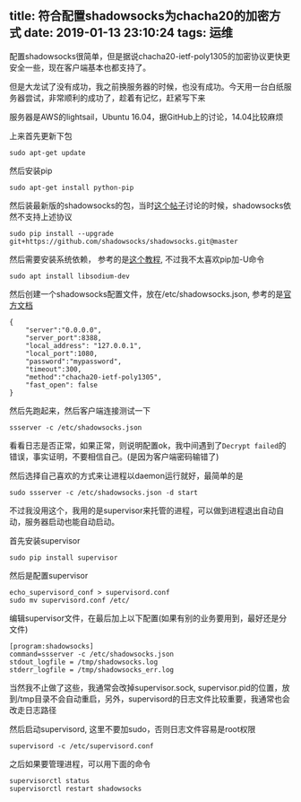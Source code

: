 title: 符合配置shadowsocks为chacha20的加密方式
date: 2019-01-13 23:10:24
tags: 运维
---

配置shadowsocks很简单，但是据说chacha20-ietf-poly1305的加密协议更快更安全一些，现在客户端基本也都支持了。

但是大龙试了没有成功，我之前换服务器的时候，也没有成功。今天用一台白纸服务器尝试，非常顺利的成功了，趁着有记忆，赶紧写下来<!--more-->

服务器是AWS的lightsail，Ubuntu 16.04，据GitHub上的讨论，14.04比较麻烦

上来首先更新下包

```
sudo apt-get update
```

然后安装pip

```
sudo apt-get install python-pip
```

然后装最新版的shadowsocks的包，当时[这个帖子](https://github.com/shadowsocks/shadowsocks/issues/1046#issuecomment-356886760)讨论的时候，shadowsocks依然不支持上述协议

```
sudo pip install --upgrade git+https://github.com/shadowsocks/shadowsocks.git@master
```

然后需要安装系统依赖， 参考的是[这个教程](https://github.com/shadowsocks/shadowsocks/issues/1046#issuecomment-355224571), 不过我不太喜欢pip加-U命令

```
sudo apt install libsodium-dev
```

然后创建一个shadowsocks配置文件，放在/etc/shadowsocks.json, 参考的是[官方文档](https://github.com/shadowsocks/shadowsocks/wiki/Configuration-via-Config-File)

```
{
    "server":"0.0.0.0",
    "server_port":8388,
    "local_address": "127.0.0.1",
    "local_port":1080,
    "password":"mypassword",
    "timeout":300,
    "method":"chacha20-ietf-poly1305",
    "fast_open": false
}
```

然后先跑起来，然后客户端连接测试一下

```
ssserver -c /etc/shadowsocks.json
```

看看日志是否正常，如果正常，则说明配置ok，我中间遇到了`Decrypt failed`的错误，事实证明，不要相信自己。(是因为客户端密码输错了)

然后选择自己喜欢的方式来让进程以daemon运行就好，最简单的是

```
sudo ssserver -c /etc/shadowsocks.json -d start
```

不过我没用这个，我用的是supervisor来托管的进程，可以做到进程退出自动自动，服务器启动也能自动启动。

首先安装supervisor

```
sudo pip install supervisor
```

然后是配置supervisor

```
echo_supervisord_conf > supervisord.conf
sudo mv supervisord.conf /etc/
```

编辑supervisor文件，在最后加上以下配置(如果有别的业务要用到，最好还是分文件)

```
[program:shadowsocks]
command=ssserver -c /etc/shadowsocks.json
stdout_logfile = /tmp/shadowsocks.log
stderr_logfile = /tmp/shadowsocks_err.log
```

当然我不止做了这些，我通常会改掉supervisor.sock, supervisor.pid的位置，放到/tmp目录不会自动重启，另外，supervisord的日志文件比较重要，我通常也会改走日志路径

然后启动supervisord, 这里不要加sudo，否则日志文件容易是root权限

```
supervisord -c /etc/supervisord.conf
```

之后如果要管理进程，可以用下面的命令

```
supervisorctl status
supervisorctl restart shadowsocks
```
